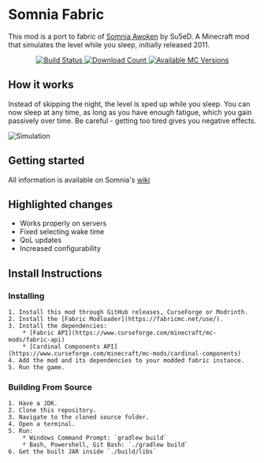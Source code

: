 # Somnia Fabric

This mod is a port to fabric of [Somnia Awoken](https://github.com/Su5eD/Somnia) by Su5eD.
A Minecraft mod that simulates the level while you sleep, initially released 2011.

<div align="center">
    <a href="https://github.com/Su5eD/Somnia/actions">
        <img src="https://github.com/Su5eD/Somnia/workflows/Main/badge.svg" alt="Build Status">
    </a>
    <a href="https://www.curseforge.com/minecraft/mc-mods/somnia">
        <img src="http://cf.way2muchnoise.eu/full_400796_downloads.svg" alt="Download Count">
    </a>
    <a href="https://www.curseforge.com/minecraft/mc-mods/somnia">
        <img src="http://cf.way2muchnoise.eu/versions/400796.svg" alt="Available MC Versions">
    </a>
</div>

## How it works
Instead of skipping the night, the level is sped up while you sleep.
You can now sleep at any time, as long as you have enough fatigue, which you gain passively over time. 
Be careful - getting too tired gives you negative effects.

![Simulation](https://i.imgur.com/Jxd013f.gif)

## Getting started
All information is available on Somnia's [wiki](https://github.com/Su5eD/Somnia/wiki)

## Highlighted changes
- Works properly on servers
- Fixed selecting wake time 
- QoL updates
- Increased configurability

## Install Instructions

### Installing
    1. Install this mod through GitHub releases, CurseForge or Modrinth.
    2. Install the [Fabric Modloader](https://fabricmc.net/use/).
    3. Install the dependencies:
        * [Fabric API](https://www.curseforge.com/minecraft/mc-mods/fabric-api)
        * [Cardinal Components API](https://www.curseforge.com/minecraft/mc-mods/cardinal-components)
    4. Add the mod and its dependencies to your modded fabric instance.
    5. Run the game.

### Building From Source
    1. Have a JDK.
    2. Clone this repository.
    3. Navigate to the cloned source folder.
    4. Open a terminal.
    5. Run:
        * Windows Command Prompt: `gradlew build`
        * Bash, Powershell, Git Bash: `./gradlew build`
    6. Get the built JAR inside `./build/libs` 
